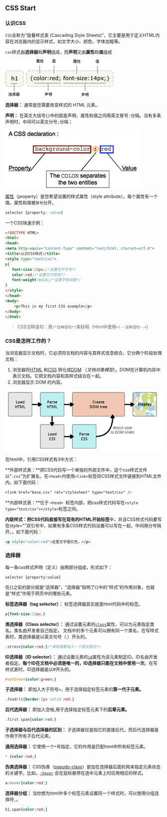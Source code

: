 ## CSS Start

### 认识CSS

`CSS`全称为“层叠样式表 (Cascading Style Sheets)”，它主要是用于定义HTML内容在浏览器内的显示样式，如文字大小、颜色、字体加粗等。

`css`样式由**选择器**和**声明**组成，而**声明**又由**属性**和**值**组成

![ct_css_selector](../img/html_css_js/ct_css_selector.png)

**选择器：** 通常是您需要改变样式的 HTML 元素。

**声明：** 在英文大括号`{}`中的就是声明，属性和值之间用英文冒号`:`分隔。当有多条声明时，中间可以英文分号`;`分隔；

![ct_css_selector](../img/html_css_js/css_syntax_declaration.png)

[属性](https://developer.mozilla.org/en-US/docs/Glossary/property/CSS)（property）是您希望设置的样式属性（style attribute）。每个属性有一个值。属性和值被`冒号`分开。

```css
selector {property: value}
```

一个CSS快速示例：

```html
<!DOCTYPE HTML>
<html>
<head>
<meta http-equiv="Content-Type" content="text/html; charset=utf-8">
<title>认识CSS样式</title>
<style type="text/css">
p{
   font-size:20px;/*设置文字字号*/
   color:red;/*设置文字颜色*/
   font-weight:bold;/*设置字体加粗*/
}
</style>
</head>
<body>
    <p>This is my first CSS example</p>
</body>
</html>
```

> CSS注释语句：用`/*注释语句*/`来标明（Html中使用`<!--注释语句-->`)

### CSS是怎样工作的？

当浏览器显示文档时，它必须将文档的内容与其样式信息结合。它分两个阶段处理文档：

1. 浏览器将[HTML](https://developer.mozilla.org/en-US/docs/Glossary/HTML) 和[CSS](https://developer.mozilla.org/en-US/docs/Glossary/CSS) 转化成[DOM](https://developer.mozilla.org/en-US/docs/Glossary/DOM) （*文档对象模型*）。DOM在计算机内存中表示文档。它把文档内容和其样式结合在一起。
2. 浏览器显示 DOM 的内容。

![rendering.png](../img/html_css_js/rendering.png)

在html中，引用CSS样式有3中方式：

**外部样式表：**把CSS代码写一个单独的外部文件中，这个css样式文件以“`.css`”为扩展名，在`<head>`内使用`<link>`标签将CSS样式文件链接到HTML文件内，如下面代码：

```css
<link href="base.css" rel="stylesheet" type="text/css" />
```

**内部样式表：**位于 `<head> `标签内部，把css样式代码写在`<style type="text/css"></style>`标签之间。

**内联样式：**把CSS代码直接写在现有的HTML**开始标签**中，并且CSS样式代码要写在style=""双引号中，如果有多条CSS样式代码设置可以写在一起，中间用分号隔开。，如下面代码：

```html
<p style="color:red">这里文字是红色。</p>
```

### 选择器

每一条css样式声明（定义）由两部分组成，形式如下：

```
selector {property:value}
```

在{}之前的部分就是“选择器”，“选择器”指明了{}中的“样式”的作用对象，也就是“样式”作用于网页中的哪些元素。

**标签选择器（tag selector）：** 标签选择器其实就是html代码中的标签。

```css
p{font-size:12px;}
```

**类选择器（Class selector）：** 通过设置元素的[`class`](https://developer.mozilla.org/en-US/docs/Web/HTML/Global_attributes#attr-class)属性，可以为元素指定类名。类名由开发者自己指定。 文档中的多个元素可以拥有同一个类名，在写样式表时，类选择器是以英文句号（.）开头的。

```css
.stress{color:red;}/*类前面要加入一个英文圆点*/
```

**ID选择器（ID selector）：** 通过设置元素的[`id`](https://developer.mozilla.org/en-US/docs/Web/HTML/Global_attributes#id)属性为该元素制定ID。ID名由开发者指定。**每个ID在文档中必须是唯一的，ID选择器只能在文档中使用一次**。在写样式表时，ID选择器是以#开头的。

```css
#setGreen{color:green;}
```

**子选择器：** 即加入大于符号`>`，用于选择指定标签元素的**第一代子元素。**

```css
.food>li{border:1px solid red;}
```

**后代选择器：** 即加入空格,用于选择指定标签元素下的**后辈元素。**

```css
.first span{color:red;}
```

**子选择器与后代选择器的区别：** 子选择器仅是指它的直接后代，而后代选择器是作用于所有子后代元素。

**通用选择器：** 它使用一个`*`号指定，它的作用是匹配html中所有标签元素。

```css
* {color:red;}
```

**伪类选择器：** CSS伪类（[pseudo-class](https://developer.mozilla.org/en-US/docs/Web/Guide/CSS/Pseudo-classes)）是加在选择器后面的用来指定元素状态的关键字。比如，[`:hover`](https://developer.mozilla.org/zh-CN/docs/Web/CSS/:hover) 会在鼠标悬停在选中元素上时应用相应的样式。

```css
a:hover{color:red;}
```

**选择器分组：** 当你想为html中多个标签元素设置同一个样式时，可以使用分组选择符`,`。

```css
h1,span{color:red;}
```

